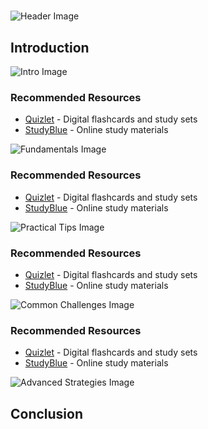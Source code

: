 # 


![Header Image](https://fal.media/files/penguin/1bFAxcSP2UVZVzC7RxcIH.png)

## Introduction


![Intro Image](https://fal.media/files/kangaroo/1WnqP_u0Jzx3HhtVcFSTG.png)



### Recommended Resources
- [Quizlet](https://quizlet.com/) - Digital flashcards and study sets
- [StudyBlue](https://www.studyblue.com/) - Online study materials


![Fundamentals Image](https://fal.media/files/monkey/U0LVeeQnvcPI1e9gJAqf7.png)



### Recommended Resources
- [Quizlet](https://quizlet.com/) - Digital flashcards and study sets
- [StudyBlue](https://www.studyblue.com/) - Online study materials


![Practical Tips Image](https://fal.media/files/lion/OHHNToJz77ii2XpKDyDiO.png)



### Recommended Resources
- [Quizlet](https://quizlet.com/) - Digital flashcards and study sets
- [StudyBlue](https://www.studyblue.com/) - Online study materials


![Common Challenges Image](https://fal.media/files/monkey/fmUaxaMWv3D3t8x3KaRa0.png)



### Recommended Resources
- [Quizlet](https://quizlet.com/) - Digital flashcards and study sets
- [StudyBlue](https://www.studyblue.com/) - Online study materials


![Advanced Strategies Image](https://fal.media/files/panda/DTwjl0hdpwZSl1hPZaTpZ.png)

## Conclusion

